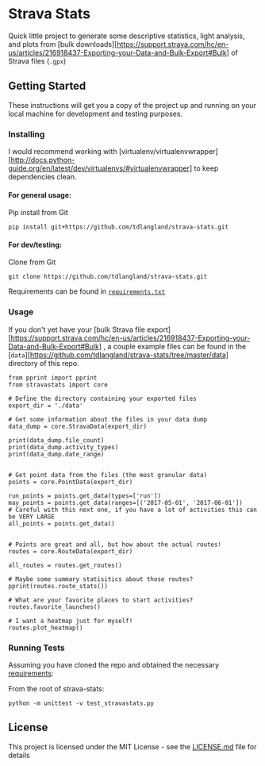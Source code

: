 # Strava Stats

Quick little project to generate some descriptive statistics,
light analysis, and plots from [bulk downloads][https://support.strava.com/hc/en-us/articles/216918437-Exporting-your-Data-and-Bulk-Export#Bulk]
of Strava files (`.gpx`)

## Getting Started

These instructions will get you a copy of the project up and running on
your local machine for development and testing purposes.

### Installing

I would recommend working with [virtualenv/virtualenvwrapper][http://docs.python-guide.org/en/latest/dev/virtualenvs/#virtualenvwrapper]
to keep dependencies clean.

#### For general usage:

Pip install from Git
```
pip install git+https://github.com/tdlangland/strava-stats.git
```


#### For dev/testing:

Clone from Git
```
git clone https://github.com/tdlangland/strava-stats.git
```

Requirements can be found in [`requirements.txt`](requirements.txt)

### Usage

If you don't yet have your [bulk Strava file export][https://support.strava.com/hc/en-us/articles/216918437-Exporting-your-Data-and-Bulk-Export#Bulk]
, a couple example files can be found in the [`data`][https://github.com/tdlangland/strava-stats/tree/master/data]
directory of this repo.

```
from pprint import pprint
from stravastats import core

# Define the directory containing your exported files
export_dir = './data'

# Get some information about the files in your data dump
data_dump = core.StravaData(export_dir)

print(data_dump.file_count)
print(data_dump.activity_types)
print(data_dump.date_range)


# Get point data from the files (the most granular data)
points = core.PointData(export_dir)

run_points = points.get_data(types=['run'])
may_points = points.get_data(ranges=[('2017-05-01', '2017-06-01'])
# Careful with this next one, if you have a lot of activities this can be VERY LARGE
all_points = points.get_data()


# Points are great and all, but how about the actual routes!
routes = core.RouteData(export_dir)

all_routes = routes.get_routes()

# Maybe some summary statisitics about those routes?
pprint(routes.route_stats())

# What are your favorite places to start activities?
routes.favorite_launches()

# I want a heatmap just for myself!
routes.plot_heatmap()

```

### Running Tests

Assuming you have cloned the repo and obtained the necessary
[requirements](requirements.txt):

From the root of strava-stats:
```
python -m unittest -v test_stravastats.py
```

## License

This project is licensed under the MIT License - see the
[LICENSE.md](LICENSE.md) file for details
